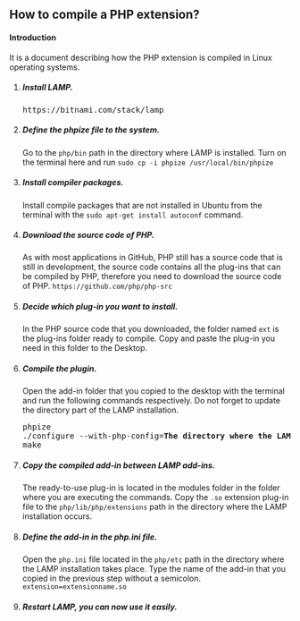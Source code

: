 <h2>How to compile a PHP extension?</h2>
<h4>Introduction</h4>
It is a document describing how the PHP extension is compiled in Linux operating systems.

<ol>

<li>
<h5>Install LAMP.</h5>
<pre>https://bitnami.com/stack/lamp</pre>
</li>

<li>
<h5>Define the phpize file to the system.</h5>
Go to the <code>php/bin</code> path in the directory where LAMP is installed. Turn on the terminal here and run <code>sudo cp -i phpize /usr/local/bin/phpize</code>
</li>

<li>
<h5>Install compiler packages.</h5>
Install compile packages that are not installed in Ubuntu from the terminal with the <code>sudo apt-get install autoconf</code> command.
</li>

<li>
<h5>Download the source code of PHP.</h5>
As with most applications in GitHub, PHP still has a source code that is still in development, the source code contains all the plug-ins that can be compiled by PHP, therefore you need to download the source code of PHP. <code>https://github.com/php/php-src</code>
</li>

<li>
<h5>Decide which plug-in you want to install.</h5>
In the PHP source code that you downloaded, the folder named <code>ext</code> is the plug-ins folder ready to compile. Copy and paste the plug-in you need in this folder to the Desktop.
</li>

<li>
<h5>Compile the plugin.</h5>
Open the add-in folder that you copied to the desktop with the terminal and run the following commands respectively. Do not forget to update the directory part of the LAMP installation.
<pre>
phpize
./configure --with-php-config=<strong>The directory where the LAMP installation took place</strong>/php/bin/php-config
make
</pre>
</li>

<li>
<h5>Copy the compiled add-in between LAMP add-ins.</h5>
The ready-to-use plug-in is located in the modules folder in the folder where you are executing the commands. Copy the <code>.so</code> extension plug-in file to the <code>php/lib/php/extensions</code> path in the directory where the LAMP installation occurs.
</li>


<li>
<h5>Define the add-in in the php.ini file.</h5>
Open the <code>php.ini</code> file located in the <code>php/etc</code> path in the directory where the LAMP installation takes place. Type the name of the add-in that you copied in the previous step without a semicolon. <code>extension=extensionname.so</code>
</li>

<li>
<h5>Restart LAMP, you can now use it easily.
</li>
</ol>
